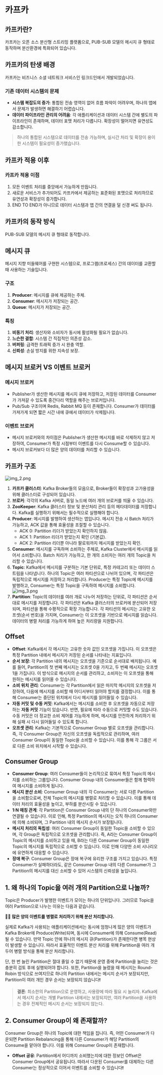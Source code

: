 # 카프카

## 카프카란?
카프카는 오픈 소스 분산형 스트리밍 플랫폼으로, PUB-SUB 모델의 메시지 큐 형태로 동작하며 분산환경에 특화되어 있습니다.

## 카프카의 탄생 배경
카프카는 비즈니스 소셜 네트워크 서비스인 링크드인에서 개발되었습니다.

### 기존 데이터 시스템의 문제
- **시스템 복잡도의 증가**: 통합된 전송 영역이 없어 흐름 파악이 어려우며, 하나의 앱에서 문제가 발생하면 해결하기 어렵습니다.
- **데이터 파이프라인 관리의 어려움**: 각 애플리케이션과 데이터 시스템 간에 별도의 파이프라인이 존재하며, 데이터 포맷 처리가 다릅니다. 확장성이 떨어지면 유연성도 감소합니다.

> 하나의 통합된 시스템으로 데이터를 전송 가능하며, 실시간 처리 및 확장이 용이한 시스템이 필요성이 증가했습니다.

## 카프카 적용 이후
### 카프카 적용 이점
1. 모든 이벤트 처리를 중앙에서 가능하게 만듭니다.
2. 새로운 서비스가 추가되어도 카프카에서 제공하는 표준화된 포맷으로 처리하므로 유연성과 확장성이 증가합니다.
3. END TO END가 아니므로 데이터 시스템과 앱 간의 연결을 덜 신경 써도 됩니다.

## 카프카의 동작 방식
PUB-SUB 모델의 메시지 큐 형태로 동작합니다.

## 메시지 큐
메시지 지향 미들웨어를 구현한 시스템으로, 프로그램(프로세스) 간의 데이터를 교환할 때 사용하는 기술입니다.

### 구조
1. **Producer**: 메시지를 큐에 제공하는 주체.
2. **Consumer**: 메시지가 저장되는 공간.
3. **Queue**: 메시지가 저장되는 공간.

### 특징
1. **비동기 처리**: 생산자와 소비자가 동시에 활성화될 필요가 없습니다.
2. **느슨한 결합**: 시스템 간 직접적인 의존성 감소.
3. **버퍼링**: 급격한 트래픽 증가 시 완충 역할.
4. **신뢰성**: 손실 방지를 위한 지속성 보장.

## 메시지 브로커 VS 이벤트 브로커

### 메시지 브로커
- Publisher가 생산한 메시지를 메시지 큐에 저장하고, 저장된 데이터를 Consumer가 가져갈 수 있도록 중간다리 역할을 해주는 브로커입니다.
- Pub/Sub 구조이며 Redis, Rabbit MQ 등이 존재합니다. Consumer가 데이터를 가져가게 되면 짧은 시간 내에 큐에서 데이터가 삭제됩니다.

### 이벤트 브로커
- 메시지 브로커와의 차이점은 Publisher가 생산한 메시지를 바로 삭제하지 않고 저장하여, Consumer가 특정 시점부터 이벤트를 다시 Consume할 수 있습니다.
- 메시지 브로커보다 더 많은 양의 데이터를 처리할 수 있습니다.

## 카프카 구조
![img_2.png](img_2.png)

1. **카프카 클러스터**: Kafka Broker들의 모음으로, Broker들이 확장성과 고가용성을 위해 클러스터로 구성되어 있습니다.
2. **브로커**: 각각의 Kafka 서버로, 동일 노드에 여러 개의 브로커를 띄울 수 있습니다.
3. **ZooKeeper**: Kafka 클러스터 정보 및 분산처리 관리 등의 메타데이터를 저장합니다. Kafka를 실행하기 위해서는 필수적으로 실행해야 합니다.
4. **Producer**: 메시지를 발행하여 생산하는 앱입니다. 메시지 전송 시 Batch 처리가 가능하고, ACK 값을 통해 효율성을 조절할 수 있습니다.
   - ACK 0: Partition 리더가 받았는지 확인하지 않음.
   - ACK 1: Partition 리더가 받았는지 확인 (기본값).
   - ACK 2: Partition 리더뿐 아니라 팔로워까지 메시지를 받았는지 확인.
5. **Consumer**: 메시지를 구독하며 소비하는 주체로, Kafka Cluster에서 메시지를 읽어서 소비합니다. Batch 처리가 가능하고, 한 개의 소비자는 여러 개의 Topic을 처리할 수 있습니다.
6. **Topic**: Kafka에서 메시지를 구분하는 기본 단위로, 특정 카테고리 또는 데이터 스트림을 나타냅니다. 하나의 Topic은 여러 파티션으로 나뉘어 있으며, 각 파티션은 독립적으로 메시지를 저장하고 처리합니다. Producer는 특정 Topic에 메시지를 발행하고, Consumer는 특정 Topic을 구독하여 메시지를 소비합니다.
   ![img_3.png](img_3.png)
7. **Partition**: Topic의 데이터를 여러 개로 나누어 저장하는 단위로, 각 파티션은 순서대로 메시지를 저장합니다. 각 파티션은 Kafka 클러스터의 브로커에 분산되어 저장되며, 파티션을 통해 수평적으로 확장 가능합니다. 각 파티션의 메시지는 고유한 오프셋(순서 번호)을 가지며, Consumer는 이 오프셋을 기반으로 메시지를 읽습니다. 데이터의 병렬 처리를 가능하게 하여 높은 처리량을 지원합니다.

## Offset
- **Offset**: Kafka에서 각 메시지는 고유한 숫자 값인 오프셋을 가집니다. 이 오프셋은 특정 Partition 내에서 메시지가 저장된 순서를 나타내는 지표입니다.
- **순서 보장**: 각 Partition 내의 메시지는 오프셋을 기준으로 순서대로 배치됩니다. 예를 들어, Partition의 첫 번째 메시지는 오프셋 0을 가지고, 두 번째 메시지는 오프셋 1을 가집니다. 이 방식으로 메시지의 순서를 관리하고, 소비자는 이 오프셋을 통해 원하는 메시지를 읽어올 수 있습니다.
- **소비 위치 관리**: Consumer는 각 Partition에서 읽은 마지막 메시지의 오프셋을 저장하여, 다음에 메시지를 소비할 때 어디서부터 읽어야 할지를 결정합니다. 이를 통해 Consumer는 중단된 위치에서 다시 메시지를 읽어들일 수 있습니다.
- **자동 커밋 및 수동 커밋**: Kafka에서는 메시지를 소비한 후 오프셋을 자동으로 저장하는 **자동 커밋** 기능이 있습니다. 반면, 필요에 따라 수동으로 커밋할 수도 있습니다. 수동 커밋은 더 정교한 소비 제어를 가능하게 하며, 메시지를 안전하게 처리하기 위해 실패 시 다시 읽어들일 수 있도록 합니다.
- **오프셋 관리**: Kafka는 기본적으로 Consumer Group 별로 오프셋을 관리합니다. 즉, 각 Consumer Group은 자신의 오프셋을 독립적으로 관리하며, 여러 Consumer Group이 동일한 Topic을 소비할 수 있습니다. 이를 통해 각 그룹은 서로 다른 소비 위치에서 시작할 수 있습니다.

## Consumer Group
- **Consumer Group**: 여러 Consumer들이 논리적으로 묶여서 특정 Topic의 메시지를 소비하는 그룹입니다. Consumer Group 내의 Consumer들은 함께 협력하여 메시지를 소비하게 됩니다.
- **메시지 분산 소비**: Consumer Group 내의 각 Consumer는 서로 다른 Partition을 소비함으로써, 전체 Topic의 메시지를 병렬로 처리할 수 있습니다. 이를 통해 데이터 처리의 효율성을 높이고, 부하를 분산시킬 수 있습니다.
- **1:N 매칭 관계**: 각 Partition은 Consumer Group 내의 단 하나의 Consumer와만 연결될 수 있습니다. 이로 인해, 특정 Partition의 메시지는 오직 하나의 Consumer에 의해 소비되며, 그 Partition 내의 메시지 순서가 보장됩니다.
- **메시지 처리의 독립성**: 여러 Consumer Group이 동일한 Topic을 소비할 수 있으며, 각 Group은 독립적으로 오프셋을 관리합니다. 즉, A라는 Consumer Group이 Topic의 메시지를 소비하고 있을 때, B라는 다른 Consumer Group이 동일한 Topic의 메시지를 독립적으로 소비할 수 있습니다. 이로 인해 다양한 소비 시나리오에 유연하게 대응할 수 있습니다.
- **장애 복구**: Consumer Group은 장애 복구에 유리한 구조를 가지고 있습니다. 특정 Consumer가 실패하더라도, 같은 Consumer Group 내의 다른 Consumer가 그 Partition의 메시지를 대신 소비할 수 있어 시스템의 신뢰성을 높입니다.

## 1. 왜 하나의 Topic을 여러 개의 Partition으로 나눌까?
Topic은 Producer가 발행한 이벤트가 모이는 하나의 단위입니다. 그러므로 Topic을 여러 Partition으로 나누는 이유는 다음과 같습니다.

👨‍💻 **많은 양의 이벤트를 병렬로 처리하기 위해 분산 처리합니다.**

실제로 Kafka가 사용되는 애플리케이션에서는 동시에 엄청나게 많은 양의 이벤트가 Kafka Broker에 Produce(Write)되며, 동시에 Consumer에 의해 Consume(Read)될 수 있습니다. 만약 Topic 안에 하나의 메시지 큐(Partition)가 존재한다면 병목 현상이 발생할 수 있습니다. 따라서 효율적인 이벤트 분산 처리를 위해 Partition을 여러 개 두어 병렬 방식을 통해 분산 처리합니다.

단, 한 번 늘린 Partition은 절대 줄일 수 없기 때문에 운영 중에 Partition을 늘리는 것은 충분히 검토 후에 실행되어야 합니다. 또한, Partition을 늘렸을 때 메시지는 Round-Robin 방식으로 쓰여지므로 하나의 Partition 내에서는 메시지 순서가 보장되지만, Partition이 여러 개인 경우 순서는 보장되지 않습니다❗️

> **결론**: 최소한의 Partition으로 운영하고, 사용량에 따라 필요 시 늘리자.
> Kafka에서 메시지 순서는 개별 Partition 내에서는 보장되지만, 여러 Partition을 사용하는 경우 전체적인 메시지 순서는 보장되지 않는다.

## 2. Consumer Group이 왜 존재할까?
Consumer Group은 하나의 Topic에 대한 책임을 집니다. 즉, 어떤 Consumer가 다운되면 Partition Rebalancing을 통해 다른 Consumer가 해당 Partition의 Consume을 맡아야 합니다. 이를 위해 Consumer Group이 존재합니다.

- **Offset 공유**: Partition에서 어디까지 소비했는지에 대한 정보인 Offset은 Consumer Group에서 공유됩니다. 따라서 다운된 Consumer를 대체하는 다른 Consumer는 정상적으로 이어서 이벤트를 소비할 수 있습니다❗️

